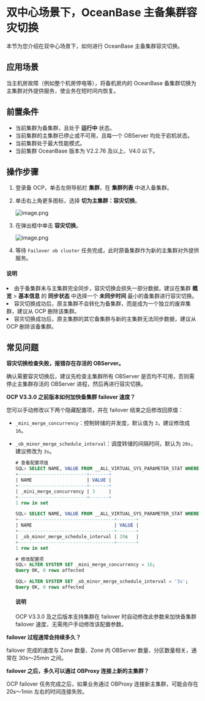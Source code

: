 # 双中心场景下，OceanBase 主备集群容灾切换

本节为您介绍在双中心场景下，如何进行 OceanBase 主备集群容灾切换。

## 应用场景

当主机房故障（例如整个机房停电等），将备机房内的 OceanBase 备集群切换为主集群对外提供服务，使业务在短时间内恢复。

## 前置条件

* 当前集群为备集群，且处于 **运行中** 状态。
* 当前集群的主集群已停止或不可用，且每一个 OBServer 均处于宕机状态。
* 当前集群处于最大性能模式。
* 当前集群 OceanBase 版本为 V2.2.76 及以上、V4.0 以下。

## 操作步骤

1. 登录备 OCP，单击左侧导航栏 **集群**，在 **集群列表** 中进入备集群。
2. 单击右上角更多图标，选择 **切为主集群：容灾切换**。

    ![image.png](https://help-static-aliyun-doc.aliyuncs.com/assets/img/zh-CN/5946790261/p273267.png)

3. 在弹出框中单击 **容灾切换**。

    ![image.png](https://help-static-aliyun-doc.aliyuncs.com/assets/img/zh-CN/5685987361/p355763.png)

4. 等待 `Failover ob cluster` 任务完成，此时原备集群作为新的主集群对外提供服务。

<main id="notice" type='explain'>
<h4>说明</h4>
<p><li>由于备集群未与主集群完全同步，容灾切换会损失一部分数据，建议在集群 <b>概览</b> > <b>基本信息</b> 的 <b>同步状态</b> 中选择一个 <b>未同步时间</b> 最小的备集群进行容灾切换。</li><li>容灾切换成功后，原主集群不会转化为备集群，而是成为一个独立的废弃集群，建议从 OCP 删除该集群。</li><li>容灾切换成功后，原主集群的其它备集群与新的主集群无法同步数据，建议从 OCP 删除该备集群。</li></p>
</main>

## 常见问题

**容灾切换检查失败，报错存在存活的 OBServer。**

确认需要容灾切换后，建议先检查主集群所有 OBServer 是否均不可用，否则需停止主集群存活的 OBServer 进程，然后再进行容灾切换。

**OCP V3.3.0 之前版本如何加快备集群 failover 速度？**

您可以手动修改以下两个隐藏配置项，并在 failover 结束之后修改回原值：

* `_mini_merge_concurrency`：控制转储的并发度，默认值为 `3`，建议修改成 `16`。
* `_ob_minor_merge_schedule_interval`：调度转储的间隔时间，默认为 `20s`，建议修改为 `3s`。
  
    ```sql
    # 查看配置项值
    SQL> SELECT NAME, VALUE FROM __ALL_VIRTUAL_SYS_PARAMETER_STAT WHERE NAME = '_mini_merge_concurrency';
    +-------------------------+-------+
    | NAME                    | VALUE |
    +-------------------------+-------+
    | _mini_merge_concurrency | 3     |
    +-------------------------+-------+
    1 row in set

    SQL> SELECT NAME, VALUE FROM __ALL_VIRTUAL_SYS_PARAMETER_STAT WHERE NAME = '_ob_minor_merge_schedule_interval';
    +-----------------------------------+-------+
    | NAME                              | VALUE |
    +-----------------------------------+-------+
    | _ob_minor_merge_schedule_interval | 20s   |
    +-----------------------------------+-------+
    1 row in set                                                                   
    ```

    ```sql
    # 修改配置项
    SQL> ALTER SYSTEM SET _mini_merge_concurrency = 16;
    Query OK, 0 rows affected

    SQL> ALTER SYSTEM SET _ob_minor_merge_schedule_interval = '3s';
    Query OK, 0 rows affected
    ```

    <main id="notice" type='explain'>
    <h4>说明</h4>
    <p>OCP V3.3.0 及之后版本支持集群在 failover 时自动修改此参数来加快备集群 failover 速度，无需用户手动修改该配置参数。</p>
    </main>

**failover 过程通常会持续多久？**

failover 完成的速度与 Zone 数量、Zone 内 OBServer 数量、分区数量相关，通常在 30s～25min 之间。

**failover 之后，多久可以通过 OBProxy 连接上新的主集群？**

OCP failover 任务完成之后，如果业务通过 OBProxy 连接新主集群，可能会存在 20s～1min 左右的时间连接失败。
